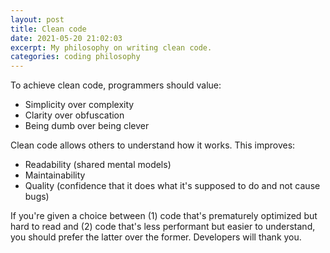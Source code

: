```yaml
---
layout: post
title: Clean code
date: 2021-05-20 21:02:03
excerpt: My philosophy on writing clean code.
categories: coding philosophy
---
```


To achieve clean code, programmers should value:

- Simplicity over complexity
- Clarity over obfuscation
- Being dumb over being clever

Clean code allows others to understand how it works. This improves:

- Readability (shared mental models)
- Maintainability
- Quality (confidence that it does what it's supposed to do and not cause bugs)

If you're given a choice between (1) code that's prematurely optimized but hard to read and (2) code that's less performant but easier to understand, you should prefer the latter over the former. Developers will thank you.
